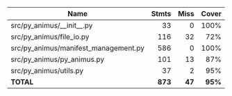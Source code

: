 | Name                                   |    Stmts |     Miss |   Cover |
|--------------------------------------- | -------: | -------: | ------: |
| src/py\_animus/\_\_init\_\_.py         |       33 |        0 |    100% |
| src/py\_animus/file\_io.py             |      116 |       32 |     72% |
| src/py\_animus/manifest\_management.py |      586 |        0 |    100% |
| src/py\_animus/py\_animus.py           |      101 |       13 |     87% |
| src/py\_animus/utils.py                |       37 |        2 |     95% |
|                              **TOTAL** |  **873** |   **47** | **95%** |
